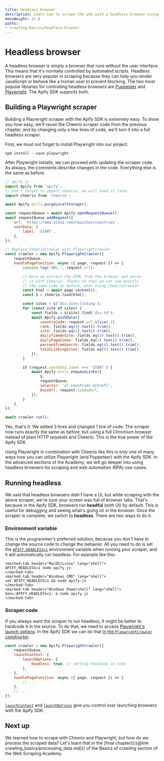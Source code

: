 ```yaml
---
title: Headless browser
description: Learn how to scrape the web with a headless browser using only a few lines of code. Chrome, Firefox, Safari, Edge - all are supported.
menuWeight: 21.8
paths:
- crawling-basics/headless-browser
---
```


# [](#headless-browser) Headless browser

A headless browser is simply a browser that runs without the user interface. This means that it's normally controlled by automated scripts. Headless browsers are very popular in scraping because they can help you render JavaScript or behave like a human user to prevent blocking. The two most popular libraries for controlling headless browsers are [Puppeteer](https://pptr.dev/) and [Playwright](https://playwright.dev/). The Apify SDK supports both.

## [](#playwright-scraper) Building a Playwright scraper

Building a Playwright scraper with the Apify SDK is extremely easy. To show you how easy, we'll reuse the Cheerio scraper code from the previous chapter, and by changing only a few lines of code, we'll turn it into a full headless scraper.

First, we must not forget to install Playwright into our project.

```shell
npm install --save playwright
```

After Playwright installs, we can proceed with updating the scraper code. As always, the comments describe changes in the code. Everything else is the same as before.

```js
// apify.js
import Apify from 'apify';
// Don't forget to import cheerio, we will need it later.
import cheerio from 'cheerio';

await Apify.utils.purgeLocalStorage();

const requestQueue = await Apify.openRequestQueue();
await requestQueue.addRequest({
    url: 'https://www.alexa.com/topsites/countries',
    userData: {
        label: 'START',
    },
});

// Replace CheerioCrawler with PlaywrightCrawler
const crawler = new Apify.PlaywrightCrawler({
    requestQueue,
    handlePageFunction: async ({ page, request }) => {
        console.log('URL:', request.url);

        // Here we extract the HTML from the browser and parse
        // it with Cheerio. Thanks to that we can use exactly
        // the same code as before, when using CheerioCrawler.
        const html = await page.content();
        const $ = cheerio.load(html);

        const sites = $('div.site-listing');
        for (const site of sites) {
            const fields = $(site).find('div.td');
            await Apify.pushData({
                countryCode: request.url.slice(-2),
                rank: fields.eq(0).text().trim(),
                site: fields.eq(1).text().trim(),
                dailyTimeOnSite: fields.eq(2).text().trim(),
                dailyPageViews: fields.eq(3).text().trim(),
                percentFromSearch: fields.eq(4).text().trim(),
                totalLinkingSites: fields.eq(5).text().trim(),
            });
        }

        if (request.userData.label === 'START') {
            await Apify.utils.enqueueLinks({
                $,
                requestQueue,
                selector: 'ul.countries a[href]',
                baseUrl: request.loadedUrl,
            });
        }
    },
});

await crawler.run();
```

Yes, that's it. We added 3 lines and changed 1 line of code. The scraper now runs exactly the same as before, but using a full Chromium browser instead of plain HTTP requests and Cheerio. This is the true power of the Apify SDK.

Using Playwright in combination with Cheerio like this is only one of many ways how you can utilize Playwright (and Puppeteer) with the Apify SDK. In the advanced sections of the Academy, we will go deeper into using headless browsers for scraping and web automation (RPA) use-cases.

## [](#headless) Running headless

We said that headless browsers didn't have a UI, but while scraping with the above scraper, we're sure your screen was full of browser tabs. That's because in the Apify SDK, browsers run **headful** (with UI) by default. This is useful for debugging and seeing what's going on in the browser. Once the scraper is complete, we switch to **headless**. There are two ways to do it.

### [](#headless-env-var) Environment variable

This is the programmer's preferred solution, because you don't have to change the source code to change the behavior. All you need to do is set the [`APIFY_HEADLESS=1`](https://sdk.apify.com/docs/guides/environment-variables#apify_headless) environment variable when running your scraper, and it will automatically run headless. For example like this:

```marked-tabs
<marked-tab header="MacOS/Linux" lang="shell">
APIFY_HEADLESS=1 node apify.js
</marked-tab>
<marked-tab header="Windows CMD" lang="shell">
set APIFY_HEADLESS=1 && node apify.js
</marked-tab>
<marked-tab header="Windows Powershell" lang="shell">
$env:APIFY_HEADLESS=1; & node apify.js
</marked-tab>
```

### [](#headless-code) Scraper code

If you always want the scraper to run headless, it might be better to hardcode it in the source. To do that, we need to access [Playwright's launch options](https://playwright.dev/docs/api/class-browsertype#browser-type-launch-option-headless). In the Apify SDK we can do that [in the `PlaywrightCrawler` constructor](https://sdk.apify.com/docs/typedefs/playwright-crawler-options#launchcontext).

```js
const crawler = new Apify.PlaywrightCrawler({
    requestQueue,
    launchContext: {
        launchOptions: {
            headless: true, // setting headless in code
        },
    },
    handlePageFunction: async ({ page, request }) => {
        // ...
    },
    // ...
});
```

[`launchContext`](https://sdk.apify.com/docs/typedefs/playwright-launch-context) and [`launchOptions`](https://playwright.dev/docs/api/class-browsertype#browser-type-launch) give you control over launching browsers with the Apify SDK.

## [](#next) Next up

We learned how to scrape with Cheerio and Playwright, but how do we process the scraped data? Let's learn that in the [final chapter]({{@link crawling_basics/processing_data.md}}) of the Basics of crawling section of the Web Scraping Academy.
